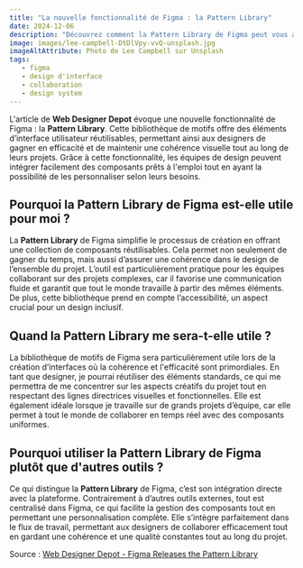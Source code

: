 ```yaml
---
title: "La nouvelle fonctionnalité de Figma : la Pattern Library"
date: 2024-12-06
description: "Découvrez comment la Pattern Library de Figma peut vous aider à créer des designs cohérents et efficaces."
image: images/lee-campbell-DtDlVpy-vvQ-unsplash.jpg
imageAltAttribute: Photo de Lee Campbell sur Unsplash
tags:
   - figma
   - design d'interface
   - collaboration
   - design system
---
```


L'article de **Web Designer Depot** évoque une nouvelle fonctionnalité de Figma : la **Pattern Library**. Cette bibliothèque de motifs offre des éléments d’interface utilisateur réutilisables, permettant ainsi aux designers de gagner en efficacité et de maintenir une cohérence visuelle tout au long de leurs projets. Grâce à cette fonctionnalité, les équipes de design peuvent intégrer facilement des composants prêts à l'emploi tout en ayant la possibilité de les personnaliser selon leurs besoins.

## **Pourquoi la Pattern Library de Figma est-elle utile pour moi ?**

La **Pattern Library** de Figma simplifie le processus de création en offrant une collection de composants réutilisables. Cela permet non seulement de gagner du temps, mais aussi d’assurer une cohérence dans le design de l’ensemble du projet. L’outil est particulièrement pratique pour les équipes collaborant sur des projets complexes, car il favorise une communication fluide et garantit que tout le monde travaille à partir des mêmes éléments. De plus, cette bibliothèque prend en compte l’accessibilité, un aspect crucial pour un design inclusif.

## **Quand la Pattern Library me sera-t-elle utile ?**

La bibliothèque de motifs de Figma sera particulièrement utile lors de la création d’interfaces où la cohérence et l'efficacité sont primordiales. En tant que designer, je pourrai réutiliser des éléments standards, ce qui me permettra de me concentrer sur les aspects créatifs du projet tout en respectant des lignes directrices visuelles et fonctionnelles. Elle est également idéale lorsque je travaille sur de grands projets d’équipe, car elle permet à tout le monde de collaborer en temps réel avec des composants uniformes.

## **Pourquoi utiliser la Pattern Library de Figma plutôt que d'autres outils ?**

Ce qui distingue la **Pattern Library** de Figma, c’est son intégration directe avec la plateforme. Contrairement à d’autres outils externes, tout est centralisé dans Figma, ce qui facilite la gestion des composants tout en permettant une personnalisation complète. Elle s’intègre parfaitement dans le flux de travail, permettant aux designers de collaborer efficacement tout en gardant une cohérence et une qualité constantes tout au long du projet.

Source : [Web Designer Depot - Figma Releases the Pattern Library](https://webdesignerdepot.com/figma-releases-the-pattern-library/)
